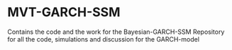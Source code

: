 # MVT-GARCH-SSM
Contains the code and the work for the Bayesian-GARCH-SSM
Repository for all the code, simulations and discussion for the GARCH-model
